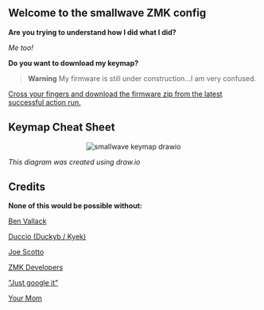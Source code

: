 ## Welcome to the smallwave ZMK config ##

**Are you trying to understand how I did what I did?**

*Me too!*

**Do you want to download my keymap?**

> **Warning**
> My firmware is still under construction...I am very confused.

[Cross your fingers and download the firmware zip from the latest successful action run.](https://github.com/RosenNX6/zmk-config-smallwave/actions)

## Keymap Cheat Sheet ##

<div align="center">

 ![smallwave keymap drawio](https://github.com/RosenNX6/zmk-config-smallwave/assets/124473875/e8c33d0f-4d36-4b42-9719-e0259f7d623d) 

</div>

*This diagram was created using draw.io*

## Credits ##

**None of this would be possible without:**

[Ben Vallack](https://github.com/benvallack)

[Duccio (Duckyb / Kyek)](https://github.com/duckyb)

[Joe Scotto](https://github.com/joe-scotto)

[ZMK Developers](https://zmk.dev/docs)

["Just google it"](https://www.google.com)

[Your Mom](www.yourmom.com)
